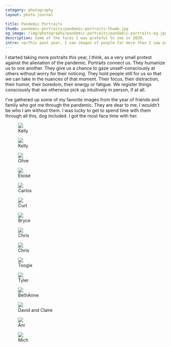 ```yaml
---
category: photography
layout: photo-journal

title: Pandemic Portraits
thumb: pandemic-portraits/pandemic-portraits-thumb.jpg
og_image: /img/photography/pandemic-portraits/pandemic-portraits-og.jpg
description: Some of the faces I was grateful to see in 2020.
intro: <p>This past year, I saw images of people far more than I saw people in person. This may be true even in non-pandemic times (I’m a homebody, and spend more time on screens than I care to admit), yet it became a universal experience for those of us who did our best to stay put and weather this long storm. Our connection and comfort came mediated, at a remove. We found ourselves accidental wallflowers.</p>
---
```


<p>I started taking more portraits this year, I think, as a very small protest against the alienation of the pandemic. Portraits connect us. They humanize us to one another. They give us a chance to gaze unself-consciously at others without worry for their noticing. They hold people still for us so that we can take in the nuances of that moment. Their focus, their distraction, their humor, their boredom, their energy or fatigue. We register things consciously that we otherwise pick up intuitively in person, if at all.</p>

<p>I’ve gathered up some of my favorite images from the year of friends and family who got me through the pandemic. They are dear to me; I wouldn’t be who I am without them. I was lucky to get to spend time with them through all this, dog included. I got the most face time with her.</p>

<figure class="content-width">
	<img src="/img/photography/pandemic-portraits/pandemic-portraits-10.jpg">
	<figcaption>Kelly</figcaption>
</figure>

<figure class="image-left">
	<img src="/img/photography/pandemic-portraits/pandemic-portraits-9.jpg">
	<figcaption>Kelly</figcaption>
</figure>

<figure class="content-width">
	<img src="/img/photography/pandemic-portraits/pandemic-portraits-2.jpg">
	<figcaption>Olive</figcaption>
</figure>

<figure class="content-width">
	<img src="/img/photography/pandemic-portraits/pandemic-portraits-4.jpg">
	<figcaption>Eloise</figcaption>
</figure>

<figure class="image-right">
	<img src="/img/photography/pandemic-portraits/pandemic-portraits-12.jpg">
	<figcaption>Carlos</figcaption>
</figure>

<figure class="content-width">
	<img src="/img/photography/pandemic-portraits/pandemic-portraits-14.jpg">
	<figcaption>Curt</figcaption>
</figure>

<figure class="content-width">
	<img src="/img/photography/pandemic-portraits/pandemic-portraits-11.jpg">
	<figcaption>Bryce</figcaption>
</figure>

<figure class="content-width">
	<img src="/img/photography/pandemic-portraits/pandemic-portraits-3.jpg">
	<figcaption>Chris</figcaption>
</figure>

<figure class="content-width">
	<img src="/img/photography/pandemic-portraits/pandemic-portraits-13.jpg">
	<figcaption>Chris</figcaption>
</figure>

<figure class="content-width">
	<img src="/img/photography/pandemic-portraits/pandemic-portraits-7.jpg">
	<figcaption>Toogie</figcaption>
</figure>

<figure class="content-width">
	<img src="/img/photography/pandemic-portraits/pandemic-portraits-8.jpg">
	<figcaption>Tyler</figcaption>
</figure>

<figure class="image-left">
	<img src="/img/photography/pandemic-portraits/pandemic-portraits-16.jpg">
	<figcaption>BethAnne</figcaption>
</figure>

<figure class="content-width">
	<img src="/img/photography/pandemic-portraits/pandemic-portraits-5.jpg">
	<figcaption>David and Claire</figcaption>
</figure>

<figure class="content-width">
	<img src="/img/photography/pandemic-portraits/pandemic-portraits-15.jpg">
	<figcaption>Ani</figcaption>
</figure>

<figure class="content-width">
	<img src="/img/photography/pandemic-portraits/pandemic-portraits-6.jpg">
	<figcaption>Mich</figcaption>
</figure>